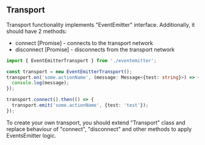 ## Transport

Transport functionality implements "EventEmitter" interface. Additionally, it should have 2 methods:
* connect [Promise] - connects to the transport network
* disconnect [Promise] - disconnects from the transport network

```typescript
import { EventEmitterTransport } from './eventemitter';

const transport = new EventEmitterTransport();
transport.on('some.actionName', (message: Message<{test: string}>) => {
  console.log(message);
});

transport.connect().then(() => {
  transport.emit('some.actionName', {test: 'test'});
});
```

To create your own transport, you should extend "Transport" class and replace behaviour of "connect", "disconnect" and other methods to apply EventsEmitter logic.